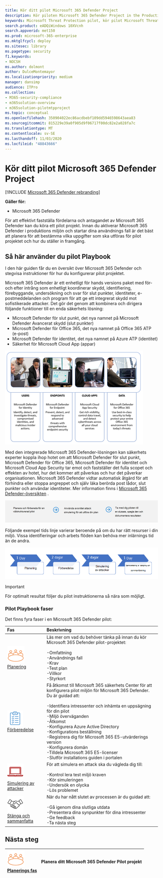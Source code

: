 ```yaml
---
title: Kör ditt pilot Microsoft 365 Defender Project
description: Kör piloten Microsoft 365 Defender Project in the Production för att effektivt fastställa fördelarna och antagandet av Microsoft 365 Defender.
keywords: Microsoft Threat Protection pilot, kör pilot Microsoft Threat Protection Project, utvärdera Microsoft Threat Protection i Production, Microsoft Threat Protection Pilot-projekt, cyberterrorism-säkerhet, Avancerat hot, företags säkerhet, enheter, enhet, identitet, användare, data, program, tillbud, automatiserad undersökning och reparation, avancerad jakt
search.product: eADQiWindows 10XVcnh
search.appverid: met150
ms.prod: microsoft-365-enterprise
ms.mktglfcycl: deploy
ms.sitesec: library
ms.pagetype: security
f1.keywords:
- NOCSH
ms.author: dolmont
author: DulceMontemayor
ms.localizationpriority: medium
manager: dansimp
audience: ITPro
ms.collection:
- M365-security-compliance
- m365solution-overview
- m365solution-pilotmtpproject
ms.topic: conceptual
ms.openlocfilehash: 350904022ec86acdbebf109dd5946598643aea83
ms.sourcegitcommit: 815229e39a0f905d9f06717f00dc82e2a028fa7c
ms.translationtype: MT
ms.contentlocale: sv-SE
ms.lasthandoff: 11/03/2020
ms.locfileid: "48843666"
---
```

# <a name="run-your-pilot-microsoft-365-defender-project"></a>Kör ditt pilot Microsoft 365 Defender Project 

[!INCLUDE [Microsoft 365 Defender rebranding](../includes/microsoft-defender.md)]


**Gäller för:**
- Microsoft 365 Defender

För att effektivt fastställa fördelarna och antagandet av Microsoft 365 Defender kan du köra ett pilot projekt. Innan du aktiverar Microsoft 365 Defender i produktions miljön och startar dina användnings fall är det bäst att planera för att bestämma vilka uppgifter som ska utföras för pilot projektet och hur du ställer in framgång. 


## <a name="how-to-use-this-pilot-playbook"></a>Så här använder du pilot Playbook

I den här guiden får du en översikt över Microsoft 365 Defender och stegvisa instruktioner för hur du konfigurerar pilot projektet. 

Microsoft 365 Defender är ett enhetligt för hands versions paket med för-och efter intrång som enhetligt koordinerar skydd, identifiering, förebyggande, undersökning och svar för slut punkter, identiteter, e-postmeddelanden och program för att ge ett integrerat skydd mot sofistikerade attacker. Det gör det genom att kombinera och dirigera följande funktioner till en enda säkerhets lösning:
  - Microsoft Defender för slut punkt, det nya namnet på Microsoft Defender Avancerat skydd (slut punkter)
  - Microsoft Defender för Office 365, det nya namnet på Office 365 ATP (e-post) 
  - Microsoft Defender för identitet, det nya namnet på Azure ATP (identitet) 
  - Säkerhet för Microsoft Cloud App (appar)

![Bild of_Microsoft 365 Defender-lösning för användare, Microsoft Defender för identitet för slut punkter Microsoft Defender för slut punkter, moln program, Microsoft Cloud App-säkerhet och för data, Microsoft Defender för Office 365](../../media/mtp/m365pillars.png)

Med den integrerade Microsoft 365 Defender-lösningen kan säkerhets experter koppla ihop hotet om att Microsoft Defender för slut punkt, Microsoft Defender för Office 365, Microsoft Defender för identitet och Microsoft Cloud App Security tar emot och fastställer det fulla scopet och effekten av hotet, hur det kommer att påverkas och hur det påverkar organisationen. Microsoft 365 Defender vidtar automatisk åtgärd för att förhindra eller stoppa angreppet och själv läka berörda post lådor, slut punkter och användar identiteter. Mer information finns i [Microsoft 365 Defender-översikten](https://docs.microsoft.com/microsoft-365/security/mtp/microsoft-threat-protection) .

![Faser i en Microsoft 365 Defender pilot](../../media/pilotphases.png)

Följande exempel tids linje varierar beroende på om du har rätt resurser i din miljö. Vissa identifieringar och arbets flöden kan behöva mer inlärnings tid än de andra.

![Exempel på tids linje i en Microsoft 365 Defender pilot](../../media/pilotimeline.png)

>[!IMPORTANT]
>För optimalt resultat följer du pilot instruktionerna så nära som möjligt.


### <a name="pilot-playbook-phases"></a>Pilot Playbook faser 

Det finns fyra faser i en Microsoft 365 Defender pilot:

|Fas | Beskrivning | 
|:-------|:-----|
| ![Planering](../../media/mtp/plan.png)<br>[Planering](mtp-pilot-plan.md)| Läs mer om vad du behöver tänka på innan du kör Microsoft 365 Defender pilot-projektet: <br><br>-Omfattning <br> -Användnings fall <br>-Krav <br>-Test plan <br> -Villkor <br> -Styrkort 
| ![Förberedelse](../../media/mtp/prep.png) <br>[Förberedelse](mtp-evaluation.md)|  Få åtkomst till Microsoft 365 säkerhets Center för att konfigurera pilot miljön för Microsoft 365 Defender. Du är guidad att:<br><br>-Identifiera intressenter och inhämta en uppsägning för din pilot <br> -Miljö överväganden <br>-Åtkomst <br>-Konfigurera Azure Active Directory <br> -Konfigurations beställning <br> -Registrera dig för Microsoft 365 E5-utvärderings version <br> -Konfigurera domän <br>-Tilldela Microsoft 365 E5-licenser <br> -Slutför installations guiden i portalen|
| ![Simulering av attacker](../../media/mtp/run-sim.png) <br>[Simulering av attacker](mtp-pilot-simulate.md) | För att simulera en attack ska du vägleda dig till:<br><br>-Kontrol lera test miljö kraven <br>-Kör simuleringen <br>-Undersök en olycka <br>-Lös problemet 
| ![Stänga och sammanfatta](../../media/mtp/close.png) <br>[Stänga och sammanfatta](mtp-pilot-close.md) | När du har nått slutet av processen är du guidad att:<br><br>-Gå igenom dina slutliga utdata<br>-Presentera dina synpunkter för dina intressenter <br>-Ge feedback <br>-Ta nästa steg 

## <a name="next-step"></a>Nästa steg
|![Planerings fas](../../media/mtp/plan.png) <br>[Planerings fas](mtp-pilot-plan.md) | Planera ditt Microsoft 365 Defender Pilot projekt 
|:-------|:-----|
